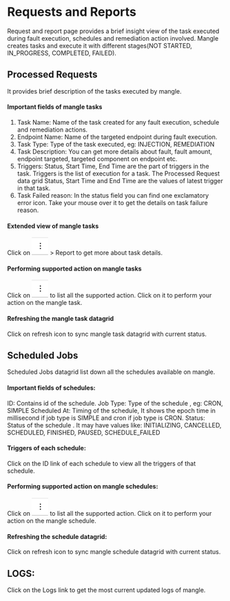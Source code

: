 # Requests and Reports

Request and report page provides a brief insight view of the task executed during fault execution, schedules and remediation action involved. Mangle creates tasks and execute it with different stages(NOT STARTED, IN_PROGRESS, COMPLETED, FAILED).

## Processed Requests

It provides brief description of the tasks executed by mangle.

#### Important fields of mangle tasks

1. Task Name: Name of the task created for any fault execution, schedule and remediation actions.
2. Endpoint Name: Name of the targeted endpoint during fault execution.
3. Task Type: Type of the task executed, eg: INJECTION, REMEDIATION
4. Task Description: You can get more details about fault, fault amount, endpoint targeted, targeted component on endpoint etc.
5. Triggers: Status, Start Time, End Time are the part of triggers in the task. Triggers is the list of execution for a task. The Processed Request data grid Status, Start Time and End Time are the values of latest trigger in that task.
6. Task Failed reason: In the status field you can find one exclamatory error icon. Take your mouse over it to get the details on task failure reason.

#### Extended view of mangle tasks
Click on ![](../.gitbook/assets/supportedactionsbutton.png) > Report to get more about task details.

#### Performing supported action on mangle tasks
Click on ![](../.gitbook/assets/supportedactionsbutton.png) to list all the supported action. Click on it to perform your action on the mangle task.

#### Refreshing the mangle task datagrid
Click on refresh icon to sync mangle task datagrid with current status.

## Scheduled Jobs
Scheduled Jobs datagrid list down all the schedules available on mangle.

#### Important fields of schedules:
ID: Contains id of the schedule.
Job Type: Type of the schedule , eg: CRON, SIMPLE
Scheduled At: Timing of the schedule, It shows the epoch time in millisecond if job type is SIMPLE and cron if job type is CRON.
Status: Status of the schedule . It may have values like: INITIALIZING, CANCELLED, SCHEDULED, FINISHED, PAUSED, SCHEDULE_FAILED

#### Triggers of each schedule:
Click on the ID link of each schedule to view all the triggers of that schedule.

#### Performing supported action on mangle schedules:
Click on ![](../.gitbook/assets/supportedactionsbutton.png) to list all the supported action. Click on it to perform your action on the mangle schedule.

#### Refreshing the schedule datagrid:
Click on refresh icon to sync mangle schedule datagrid with current status.

## LOGS:
Click on the Logs link to get the most current updated logs of mangle.
